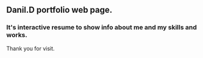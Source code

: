## Danil.D portfolio web page.
### It's interactive resume to show info about me and my skills and works.

 Thank you for visit.

